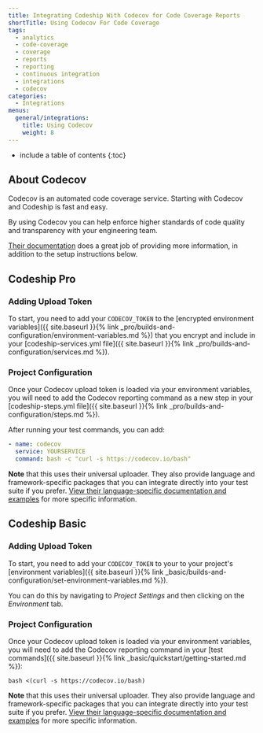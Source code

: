 ```yaml
---
title: Integrating Codeship With Codecov for Code Coverage Reports
shortTitle: Using Codecov For Code Coverage
tags:
  - analytics
  - code-coverage
  - coverage
  - reports
  - reporting
  - continuous integration
  - integrations
  - codecov
categories:
  - Integrations  
menus:
  general/integrations:
    title: Using Codecov
    weight: 8
---
```


* include a table of contents
{:toc}

## About Codecov

Codecov is an automated code coverage service. Starting with Codecov and Codeship is fast and easy.

By using Codecov you can help enforce higher standards of code quality and transparency with your engineering team.

[Their documentation](https://docs.codecov.io/docs/) does a great job of providing more information, in addition to the setup instructions below.

## Codeship Pro

### Adding Upload Token

To start, you need to add your `CODECOV_TOKEN` to the [encrypted environment variables]({{ site.baseurl }}{% link _pro/builds-and-configuration/environment-variables.md %}) that you encrypt and include in your [codeship-services.yml file]({{ site.baseurl }}{% link _pro/builds-and-configuration/services.md %}).

### Project Configuration

Once your Codecov upload token is loaded via your environment variables, you will need to add the Codecov reporting command as a new step in your [codeship-steps.yml file]({{ site.baseurl }}{% link _pro/builds-and-configuration/steps.md %}).

After running your test commands, you can add:

```yaml
- name: codecov
  service: YOURSERVICE
  command: bash -c "curl -s https://codecov.io/bash"
```

**Note** that this uses their universal uploader. They also provide language and framework-specific packages that you can integrate directly into your test suite if you prefer. [View their language-specific documentation and examples](https://github.com/codecov/example-ruby) for more specific information.

## Codeship Basic

### Adding Upload Token

To start, you need to add your `CODECOV_TOKEN` to your to your project's [environment variables]({{ site.baseurl }}{% link _basic/builds-and-configuration/set-environment-variables.md %}).

You can do this by navigating to _Project Settings_ and then clicking on the _Environment_ tab.

### Project Configuration

Once your Codecov upload token is loaded via your environment variables, you will need to add the Codecov reporting command in your [test commands]({{ site.baseurl }}{% link _basic/quickstart/getting-started.md %}):

```shell
bash <(curl -s https://codecov.io/bash)
```

**Note** that this uses their universal uploader. They also provide language and framework-specific packages that you can integrate directly into your test suite if you prefer. [View their language-specific documentation and examples](https://github.com/codecov/example-ruby) for more specific information.
